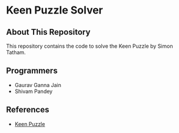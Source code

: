 # Keen Puzzle Solver

## About This Repository
This repository contains the code to solve the Keen Puzzle by Simon Tatham.

## Programmers
- Gaurav Ganna Jain
- Shivam Pandey

## References
- [Keen Puzzle](https://www.chiark.greenend.org.uk/~sgtatham/puzzles/js/keen.html)
